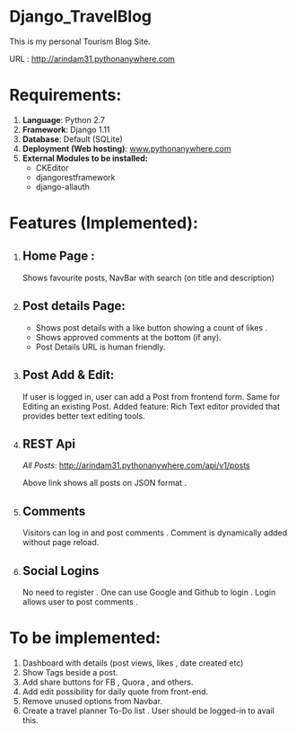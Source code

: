 # Django_TravelBlog
This is my personal Tourism Blog Site.

URL : http://arindam31.pythonanywhere.com

# Requirements:

1) **Language**: Python 2.7
2) **Framework**: Django 1.11
3) **Database**: Default (SQLite)
4) **Deployment (Web hosting)**: www.pythonanywhere.com
5) **External Modules to be installed:**
   * CKEditor 
   * djangorestframework
   * django-allauth

# Features (Implemented):
1) ## Home Page :
   Shows favourite posts, NavBar with search (on title and description)
   
2) ## Post details Page: 
   * Shows post details with a like button showing a count of likes . 
   * Shows approved comments at the bottom (if any).
   * Post Details URL is human friendly.
   
3) ## Post Add & Edit: 
   If user is logged in, user can add a Post from frontend form.
   Same for Editing an existing Post.
   Added feature: Rich Text editor provided that provides better text editing tools.
   
4) ## REST Api 
   _All Posts_: 
   http://arindam31.pythonanywhere.com/api/v1/posts  
   
   Above link shows all posts on JSON format . 
   
5) ## Comments
   Visitors can log in and post comments . Comment is dynamically added without page reload.
   
6) ## Social Logins
   No need to register . One can use Google and Github to login . Login allows user to post comments .
   
# To be implemented:

1. Dashboard with details (post views, likes , date created etc)
1. Show Tags beside a post.
1. Add share buttons for FB , Quora , and others.
1. Add edit possibility for daily quote from front-end.
1. Remove unused options from Navbar. 
1. Create a travel planner To-Do list . User should be logged-in to avail this. 
